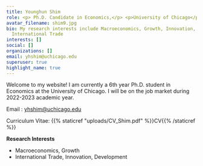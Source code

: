 ```yaml
---
title: Younghun Shim
role: <p> Ph.D. Candidate in Economics,</p> <p>University of Chicago</p>
avatar_filename: shim9.jpg
bio: My research interests include Macroeconomics, Growth, Innovation, and
  International Trade
interests: []
social: []
organizations: []
email: yhshim@uchicago.edu
superuser: true
highlight_name: true
---
```

<meta name=theme-color content="#2962ff">

Welcome to my website! I am currently a 6th year Ph.D. student in Economics at the University of Chicago. I will be on the job market during 2022-2023 academic year.

Email : <font color="#5040ae">yhshim@uchicago.edu </font>

Curriculum Vitae: {{% staticref "uploads/CV_Shim.pdf" %}}CV{{% /staticref %}}

**R﻿esearch Interests**

<ul><li>M﻿acroeconomics, Growth </li>

<li>International Trade, Innovation, Development </li> </ul>